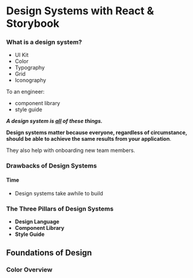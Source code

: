 # Design Systems with React & Storybook

### What is a design system?

- UI Kit
- Color
- Typography
- Grid
- Iconography

To an engineer:

- component library
- style guide

**_A design system is <u>all</u> of these things._**

**Design systems matter because everyone, regardless of circumstance, should be able to achieve the same results from your application**.

They also help with onboarding new team members.

### Drawbacks of Design Systems

#### Time

- Design systems take awhile to build

### The Three Pillars of Design Systems

- **Design Language**
- **Component Library**
- **Style Guide**

## Foundations of Design

### Color Overview

